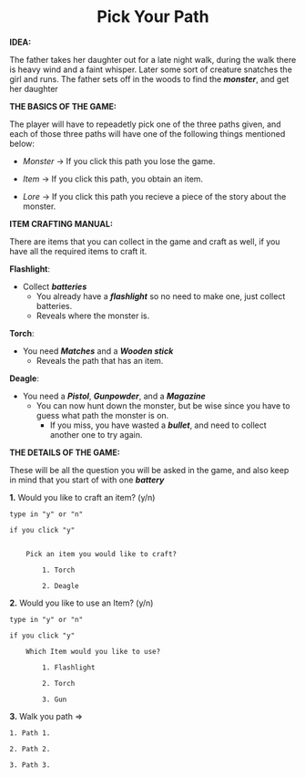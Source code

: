 <h1 style="text-align:center">Pick Your Path</h1>


__IDEA:__ 

The father takes her daughter out for a late night walk, during the walk there is heavy wind and a faint whisper. Later some sort of creature snatches the girl and runs. The father sets off in the woods to find the __*monster*__, and get her daughter

__THE BASICS OF THE GAME:__

The player will have to repeadetly pick one of the three paths given, and each of those three paths will have one of the following things mentioned below:

- *Monster* -> If you click this path you lose the game.

- *Item*    -> If you click this path, you obtain an item.

- *Lore*    -> If you click this path you recieve a piece of the story about the monster.

__ITEM CRAFTING MANUAL:__

There are items that you can collect in the game and craft as well, if you have all the required items to craft it.


__Flashlight__:
* Collect __*batteries*__
    - You already have a __*flashlight*__ so no need to make one, just collect batteries.
    - Reveals where the monster is.

__Torch__:
*  You need __*Matches*__ and a __*Wooden stick*__
    - Reveals the path that has an item.

__Deagle__: 
*  You need a __*Pistol*__, __*Gunpowder*__, and a __*Magazine*__
    - You can now hunt down the monster, but be wise since you have to guess 
    what path the monster is on. 
        - If you miss, you have wasted a __*bullet*__, and need to collect another one to try again.

    
__THE DETAILS OF THE GAME:__

These will be all the question you will be asked in the game, and also keep in mind that you start of with one __*battery*__

__1.__ Would you like to craft an item? (y/n)

    type in "y" or "n"

    if you click "y"


        Pick an item you would like to craft?

            1. Torch

            2. Deagle

__2.__ Would you like to use an Item? (y/n)

    type in "y" or "n"

    if you click "y"

        Which Item would you like to use?

            1. Flashlight 

            2. Torch

            3. Gun

__3.__ Walk you path =>

    1. Path 1.

    2. Path 2.

    3. Path 3.










    
                            
    